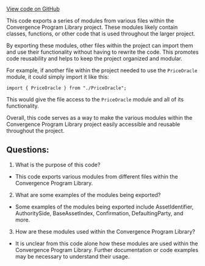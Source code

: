 [View code on GitHub](https://github.com/convergence-rfq/convergence-program-library/rfq/js/generated/types/index.d.ts)

This code exports a series of modules from various files within the Convergence Program Library project. These modules likely contain classes, functions, or other code that is used throughout the larger project. 

By exporting these modules, other files within the project can import them and use their functionality without having to rewrite the code. This promotes code reusability and helps to keep the project organized and modular.

For example, if another file within the project needed to use the `PriceOracle` module, it could simply import it like this:

```
import { PriceOracle } from "./PriceOracle";
```

This would give the file access to the `PriceOracle` module and all of its functionality.

Overall, this code serves as a way to make the various modules within the Convergence Program Library project easily accessible and reusable throughout the project.
## Questions: 
 1. What is the purpose of this code?
- This code exports various modules from different files within the Convergence Program Library.

2. What are some examples of the modules being exported?
- Some examples of the modules being exported include AssetIdentifier, AuthoritySide, BaseAssetIndex, Confirmation, DefaultingParty, and more.

3. How are these modules used within the Convergence Program Library?
- It is unclear from this code alone how these modules are used within the Convergence Program Library. Further documentation or code examples may be necessary to understand their usage.